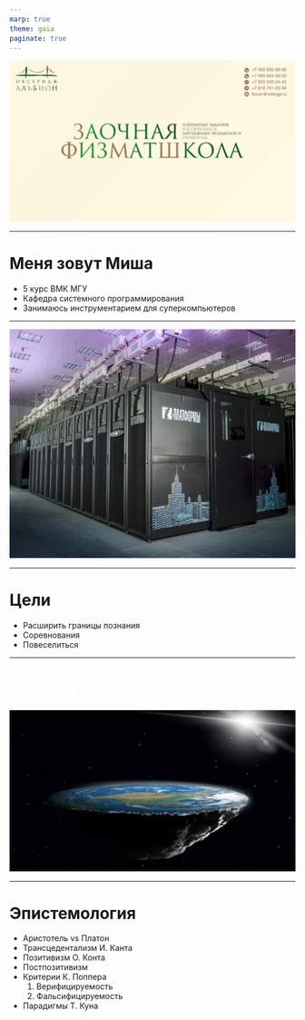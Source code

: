 ```yaml
---
marp: true
theme: gaia
paginate: true
---
```

![bg fit](../../media/first_slide.png)

---

# Меня зовут Миша

- 5 курс ВМК МГУ
- Кафедра системного программирования
- Занимаюсь инструментарием для суперкомпьютеров

---

![bg](../../media/super.jpg)

---

# Цели

- Расширить границы познания
- Соревнования
- Повеселиться

---

<h1 style="color:white">Какую форму имеет земля?</h1>

![bg fit](../../media/flat-earth.jpg)

---

# Эпистемология

- Аристотель vs Платон
- Трансцедентализм И. Канта
- Позитивизм О. Конта
- Постпозитивизм
- Критерии К. Поппера
    1. Верифицируемость
    2. Фальсифицируемость
- Парадигмы Т. Куна